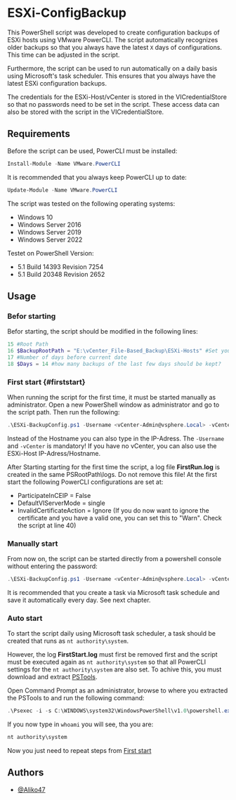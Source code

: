 # ESXi-ConfigBackup

This PowerShell script was developed to create configuration backups of ESXi hosts using VMware PowerCLI. The script automatically recognizes older backups so that you always have the latest ``` X ``` days of configurations. This time can be adjusted in the script.

Furthermore, the script can be used to run automatically on a daily basis using Microsoft's task scheduler. This ensures that you always have the latest ESXi configuration backups.

The credentials for the ESXi-Host/vCenter is stored in the VICredentialStore so that no passwords need to be set in the script. These access data can also be stored with the script in the VICredentialStore. 


## Requirements

Before the script can be used, PowerCLI must be installed:

```powershell
Install-Module -Name VMware.PowerCLI
```
It is recommended that you always keep PowerCLI up to date: 
```powershell
Update-Module -Name VMware.PowerCLI
```
The script was tested on the following operating systems: 
- Windows 10 
- Windows Server 2016
- Windows Server 2019
- Windows Server 2022

Testet on PowerShell Version: 
- 5.1 Build 14393 Revision 7254
- 5.1 Build 20348 Revision 2652
## Usage

### Befor starting
Befor starting, the script should be modified in the following lines:

```powershell
15 #Root Path
16 $BackupRootPath = "E:\vCenter_File-Based_Backup\ESXi-Hosts" #Set your Backup Path
17 #Number of days before current date
18 $Days = 14 #how many backups of the last few days should be kept?
```
### First start {#firststart}
When running the script for the first time, it must be started manually as administrator. Open a new PowerShell window as administrator and go to the script path. Then run the following:
```powershell
.\ESXi-BackupConfig.ps1 -Username <vCenter-Admin@vsphere.Local> -vCenter <vcenter.your.domain.tld>
```
Instead of the Hostname you can also type in the IP-Adress. The ```-Username``` and ```-vCenter``` is mandatory! If you have no vCenter, you can also use the ESXi-Host IP-Adress/Hostname. 

After Starting starting for the first time the script, a log file **FirstRun.log** is created in the same PSRootPath\logs. Do not remove this file! At the first start the following PowerCLI configurations are set at:

- ParticipateInCEIP = False
- DefaultVIServerMode = single
- InvalidCertificateAction = Ignore (If you do now want to ignore the certificate and you have a valid one, you can set this to "Warn". Check the script at line 40)

### Manually start
From now on, the script can be started directly from a powershell console without entering the password: 
```powershell
.\ESXi-BackupConfig.ps1 -Username <vCenter-Admin@vsphere.Local> -vCenter <vcenter.your.domain.tld>
```
It is recommended that you create a task via Microsoft task schedule and save it automatically every day. See next chapter.

### Auto start
To start the script daily using Microsoft task scheduler, a task should be created that runs as ```nt authority\system```.

However, the log **FirstStart.log** must first be removed first and the script must be executed again as ```nt authority\system``` so that all PowerCLI settings for the ```nt authority\system``` are also set. To achive this, you must download and extract [PSTools](https://learn.microsoft.com/en-us/sysinternals/downloads/psexec). 

Open Command Prompt as an administrator, browse to where you extracted the PSTools to and run the following command:

```powershell
.\Psexec -i -s C:\WINDOWS\system32\WindowsPowerShell\v1.0\powershell.exe
```
If you now type in ```whoami``` you will see, tha you are:
```powershell
nt authority\system
```
Now you just need to repeat steps from [First start](#firststart)
## Authors

- [@Aliko47](https://github.com/Aliko47)

